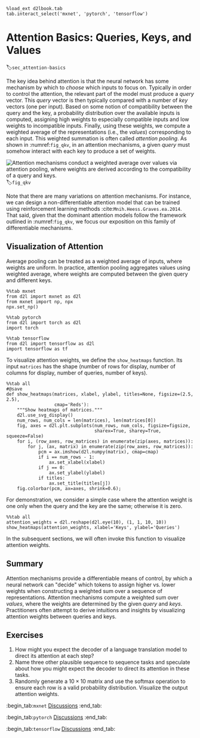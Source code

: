 ```{.python .input}
%load_ext d2lbook.tab
tab.interact_select('mxnet', 'pytorch', 'tensorflow')
```

# Attention Basics: Queries, Keys, and Values

:label:`sec_attention-basics`


The key idea behind attention is that the neural network has some mechanism
by which to *choose* which inputs to focus on.
Typically in order to control the attention, 
the relevant part of the model must produce 
a *query* vector.
This *query* vector is then typically compared with a number of 
*key* vectors (one per input). 
Based on some notion of compatibility between the query and the key,
a probability distribution over the available inputs is computed,
assigning high weights to especially compatible inputs 
and low weights to incompatible inputs. 
Finally, using these weights, 
we compute a weighted average 
of the representations (i.e., the *values*)
corresponding to each input.
This weighted summation is often called *attention pooling*.
As shown in :numref:`fig_qkv`,
in an attention mechanisms, 
a given *query* must somehow interact with each key
to produce a set of weights.

![Attention mechanisms conduct a weighted average over values via attention pooling,
where weights are derived according to the compatibility of a query and keys.](../img/qkv.svg)
:label:`fig_qkv`

Note that there are many variations on attention mechanisms.
For instance, we can design a non-differentiable attention model
that can be trained using reinforcement learning methods :cite:`Mnih.Heess.Graves.ea.2014`.
That said, given that the dominant attention models 
follow the framework outlined in :numref:`fig_qkv`,
we focus our exposition on this family of differentiable mechanisms.


## Visualization of Attention

Average pooling can be treated as a weighted average of inputs, 
where weights are uniform.
In practice, attention pooling aggregates values using weighted average,
where weights are computed between the given query and different keys.

```{.python .input}
%%tab mxnet
from d2l import mxnet as d2l
from mxnet import np, npx
npx.set_np()
```

```{.python .input}
%%tab pytorch
from d2l import torch as d2l
import torch
```

```{.python .input}
%%tab tensorflow
from d2l import tensorflow as d2l
import tensorflow as tf
```

To visualize attention weights, we define the `show_heatmaps` function.
Its input `matrices` has the shape (number of rows for display, 
number of columns for display, number of queries, number of keys).

```{.python .input}
%%tab all
#@save
def show_heatmaps(matrices, xlabel, ylabel, titles=None, figsize=(2.5, 2.5),
                  cmap='Reds'):
    """Show heatmaps of matrices."""
    d2l.use_svg_display()
    num_rows, num_cols = len(matrices), len(matrices[0])
    fig, axes = d2l.plt.subplots(num_rows, num_cols, figsize=figsize,
                                 sharex=True, sharey=True, squeeze=False)
    for i, (row_axes, row_matrices) in enumerate(zip(axes, matrices)):
        for j, (ax, matrix) in enumerate(zip(row_axes, row_matrices)):
            pcm = ax.imshow(d2l.numpy(matrix), cmap=cmap)
            if i == num_rows - 1:
                ax.set_xlabel(xlabel)
            if j == 0:
                ax.set_ylabel(ylabel)
            if titles:
                ax.set_title(titles[j])
    fig.colorbar(pcm, ax=axes, shrink=0.6);
```

For demonstration, we consider a simple case
where the attention weight is one 
only when the query and the key are the same; 
otherwise it is zero.

```{.python .input}
%%tab all
attention_weights = d2l.reshape(d2l.eye(10), (1, 1, 10, 10))
show_heatmaps(attention_weights, xlabel='Keys', ylabel='Queries')
```

In the subsequent sections,
we will often invoke this function to visualize attention weights.

## Summary

Attention mechanisms provide a differentiable means of control, 
by which a neural network can "decide" which tokens 
to assign higher vs. lower weights when constructing 
a weighted sum over a sequence of representations. 
Attention mechanisms compute a weighted sum over *values*,
where the weights are determined by the given *query* and *keys*.
Practitioners often attempt to derive intuitions and insights
by visualizing attention weights between queries and keys.

## Exercises

1. How might you expect the decoder of a language translation model to direct its attention at each step?
1. Name three other plausible sequence to sequence tasks and speculate about how you might expect the decoder to direct its attention in these tasks.
1. Randomly generate a $10 \times 10$ matrix and use the softmax operation to ensure each row is a valid probability distribution. Visualize the output attention weights.

:begin_tab:`mxnet`
[Discussions](https://discuss.d2l.ai/t/1596)
:end_tab:

:begin_tab:`pytorch`
[Discussions](https://discuss.d2l.ai/t/1592)
:end_tab:

:begin_tab:`tensorflow`
[Discussions](https://discuss.d2l.ai/t/1710)
:end_tab:
